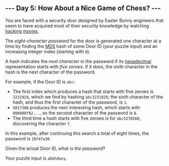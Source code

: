﻿
## --- Day 5: How About a Nice Game of Chess? ---

You are faced with a security door designed by Easter Bunny engineers that seem to have acquired most of their security knowledge by watching  [hacking](https://en.wikipedia.org/wiki/Hackers_(film))  [movies](https://en.wikipedia.org/wiki/WarGames).

The  _eight-character password_  for the door is generated one character at a time by finding the  [MD5](https://en.wikipedia.org/wiki/MD5)  hash of some Door ID (your puzzle input) and an increasing integer index (starting with  `0`).

A hash indicates the  _next character_  in the password if its  [hexadecimal](https://en.wikipedia.org/wiki/Hexadecimal)  representation starts with  _five zeroes_. If it does, the sixth character in the hash is the next character of the password.

For example, if the Door ID is  `abc`:

-   The first index which produces a hash that starts with five zeroes is  `3231929`, which we find by hashing  `abc3231929`; the sixth character of the hash, and thus the first character of the password, is  `1`.
-   `5017308`  produces the next interesting hash, which starts with  `000008f82...`, so the second character of the password is  `8`.
-   The third time a hash starts with five zeroes is for  `abc5278568`, discovering the character  `f`.

In this example, after continuing this search a total of eight times, the password is  `18f47a30`.

Given the actual Door ID,  _what is the password_?

Your puzzle input is  `abbhdwsy`.